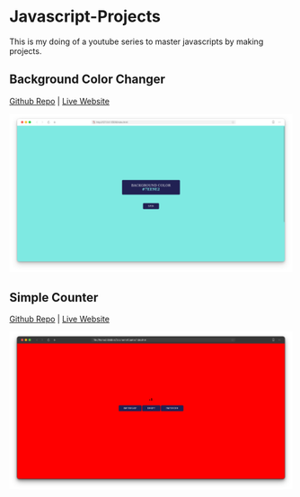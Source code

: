# Javascript-Projects
This is my doing of a youtube series to master javascripts by making projects.

## Background Color Changer
[Github Repo](https://github.com/consciousdeveloper/BackgroungColorChanger)  |  [Live Website](https://consciousdeveloper.github.io/BackgroungColorChanger/)

![1 of 15](https://github.com/consciousdeveloper/BackgroungColorChanger/blob/master/ss.png)

## Simple Counter
[Github Repo](https://github.com/consciousdeveloper/SimpleCounter)  |  [Live Website](https://consciousdeveloper.github.io/SimpleCounter/)

![2 of 15](https://github.com/consciousdeveloper/SimpleCounter/blob/main/sss.png)
